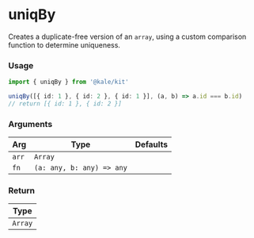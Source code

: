 # uniqBy

Creates a duplicate-free version of an `array`, using a custom comparison function to determine uniqueness.

### Usage

```ts
import { uniqBy } from '@kale/kit'

uniqBy([{ id: 1 }, { id: 2 }, { id: 1 }], (a, b) => a.id === b.id)
// return [{ id: 1 }, { id: 2 }]
```

### Arguments

| Arg   | Type                      | Defaults |
| ----- | ------------------------- | -------- |
| `arr` | `Array`                   |          |
| `fn`  | `(a: any, b: any) => any` |          |

### Return

| Type    |
| ------- |
| `Array` |
